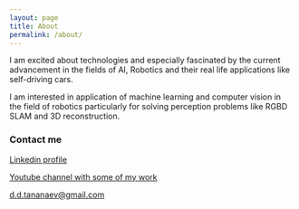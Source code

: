 ```yaml
---
layout: page
title: About
permalink: /about/
---
```

I am excited about technologies and especially fascinated by the current advancement in the fields of AI, Robotics and their real life applications like self-driving cars. 

I am interested in application of  machine learning and computer vision in the field of robotics particularly for solving perception problems like RGBD SLAM  and 3D reconstruction.   



### Contact me

[Linkedin profile](https://www.linkedin.com/in/denis-tananaev/)

[Youtube channel with some of my work](https://www.youtube.com/channel/UC6RAWD2yK1fHbjIhTs3oVEw)

[d.d.tananaev@gmail.com](mailto:d.d.tananaev@gmail.com)
